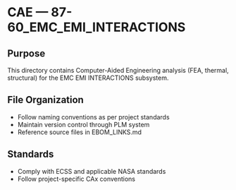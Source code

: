 # CAE — 87-60_EMC_EMI_INTERACTIONS

## Purpose

This directory contains Computer-Aided Engineering analysis (FEA, thermal, structural) for the EMC EMI INTERACTIONS subsystem.

## File Organization

- Follow naming conventions as per project standards
- Maintain version control through PLM system
- Reference source files in EBOM_LINKS.md

## Standards

- Comply with ECSS and applicable NASA standards
- Follow project-specific CAx conventions
